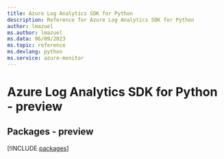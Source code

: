 ```yaml
---
title: Azure Log Analytics SDK for Python
description: Reference for Azure Log Analytics SDK for Python
author: lmazuel
ms.author: lmazuel
ms.data: 06/09/2023
ms.topic: reference
ms.devlang: python
ms.service: azure-monitor
---
```

# Azure Log Analytics SDK for Python - preview
## Packages - preview
[!INCLUDE [packages](log-analytics-index.md)]